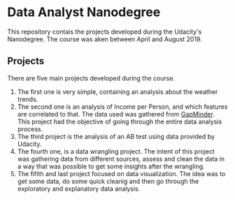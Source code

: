 # Data Analyst Nanodegree

This repository contais the projects developed during the Udacity's Nanodegree. The course was aken between April and August 2019.


## Projects

There are five main projects developed during the course.
1. The first one is very simple, containing an analysis about the weather trends.
2. The second one is an analysis of Income per Person, and which features are correlated to that. The data used was gathered from [GapMinder](https://www.gapminder.org/). This project had the objective of going through the entire data analysis process.
3. The third project is the analysis of an AB test using data provided by Udacity.
4. The fourth one, is a data wrangling project. The intent of this project was gathering data from different sources, assess and clean the data in a way that was possible to get some insights after the wrangling.
5. The fifith and last project focused on data visualization. The idea was to get some data, do some quick cleanig and then go through the exploratory and explanatory data analysis.

